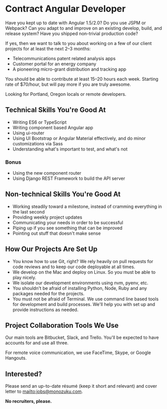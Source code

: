 <!--
Title: Contract Angular Developer
Print Footer Left: %title
Print Footer Right: %page of %total ● %date, %time

-->

# Contract Angular Developer

Have you kept up to date with Angular 1.5/2.0? Do you use JSPM or Webpack? Can you adapt to and improve on an existing develop, build, and release system? Have you shipped non-trivial production code?

If yes, then we want to talk to you about working on a few of our client projects for at least the next 2–3 months:

* Telecommunications patent related analysis apps
* Customer portal for an energy company
* A pioneering micro-grant distribution and tracking app

You should be able to contribute at least 15–20 hours each week. Starting rate of $70/hour, but will pay more if you are truly awesome.

Looking for Portland, Oregon locals or remote developers.

## Technical Skills You're Good At

* Writing ES6 or TypeScript
* Writing component based Angular app
* Using ui-router
* Using UI Bootstrap or Angular Material effectively, and do minor customizations via Sass
* Understanding what's important to test, and what's not

### Bonus

* Using the new component router
* Using Django REST Framework to build the API server

## Non-technical Skills You're Good At

* Working steadily toward a milestone, instead of cramming everything in the last second
* Providing weekly project updates
* Communicating your needs in order to be successful
* Piping up if you see something that can be improved
* Pointing out stuff that doesn't make sense

## How Our Projects Are Set Up

* You know how to use Git, right? We rely heavily on pull requests for code reviews and to keep our code deployable at all times.
* We develop on the Mac and deploy on Linux. So you must be able to play nicely.
* We isolate our development environments using nvm, pyenv, etc.
* You shouldn't be afraid of installing Python, Node, Ruby and any packages needed for the projects.
* You must not be afraid of Terminal. We use command line based tools for development and build processes. We'll help you with set up and provide instructions as needed.

## Project Collaboration Tools We Use

Our main tools are Bitbucket, Slack, and Trello. You'll be expected to have
accounts for and use all three.

For remote voice communication, we use FaceTime, Skype, or Google Hangouts.

## Interested?

Please send an up-to-date résumé (keep it short and relevant) and cover letter to <mailto:jobs@monozuku.com>.

**No recruiters, please.**
